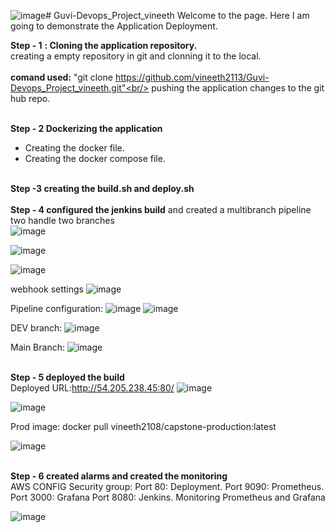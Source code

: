 ![image](https://github.com/user-attachments/assets/ba0fe5d4-f10c-4955-b682-a4be693a97ab)# Guvi-Devops_Project_vineeth
Welcome to the page.
Here I am going to demonstrate the Application Deployment.

**Step - 1**
**: Cloning the application repository.**
<br> creating a empty repository in git and clonning it to the local. <br/>
<br>**comand used:** "git clone https://github.com/vineeth2113/Guvi-Devops_Project_vineeth.git"<br/>
pushing the application changes to the git hub repo. 

<br>**Step - 2 Dockerizing the application** <br/>
* Creating the docker file.
*  Creating the docker compose file.<br/>

<br> **Step -3 creating the build.sh and deploy.sh** <br />
<br> **Step - 4 configured the jenkins build** and created a multibranch pipeline two handle two branches <br/>
![image](https://github.com/user-attachments/assets/c7f28c57-4cb8-416f-80b5-2d1f69481dc1)

![image](https://github.com/user-attachments/assets/a7d0e9f9-7e7e-4839-9458-becb0513d1ca)

![image](https://github.com/user-attachments/assets/71788fcd-ec18-4c4c-877f-db6b1ba1c903)

webhook settings
![image](https://github.com/user-attachments/assets/e5667a74-1c60-42d8-b1a6-00ff19b7ae49)

Pipeline configuration:
![image](https://github.com/user-attachments/assets/f14fc77d-a535-4b0d-8a51-4d3ca3944650)
![image](https://github.com/user-attachments/assets/94f64f8b-8050-4c93-b8d7-8c4bd2c2b27c)

DEV branch:
![image](https://github.com/user-attachments/assets/5ba1b7cf-46b7-494d-a216-d24e31607dd1)

Main Branch:
![image](https://github.com/user-attachments/assets/1c29c07d-2d9c-42f1-a95e-da41b74df973)

<br> **Step - 5 deployed the build** <br/>
Deployed URL:http://54.205.238.45:80/
 ![image](https://github.com/user-attachments/assets/b773f5e5-66e0-4519-8066-5157c4652d3d)

![image](https://github.com/user-attachments/assets/3c5edf3e-12c2-4a89-a7d2-60a244de17ba)

Prod image: docker pull vineeth2108/capstone-production:latest

![image](https://github.com/user-attachments/assets/43b81c7c-a48c-4a83-9a61-94beedeb9a4d)


<br> **Step - 6 created alarms and created the monitoring** <br/>
AWS CONFIG
Security group:
Port 80: Deployment.
Port 9090: Prometheus.
Port 3000: Grafana
Port 8080: Jenkins.
Monitoring Prometheus and Grafana

![image](https://github.com/user-attachments/assets/483d68ba-8893-469b-838d-4aa37dc754d0)


